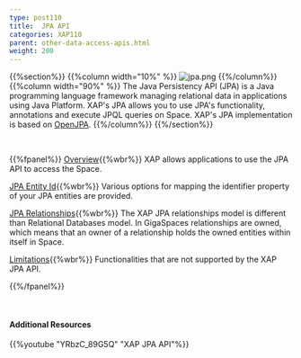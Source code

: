 ```yaml
---
type: post110
title:  JPA API
categories: XAP110
parent: other-data-access-apis.html
weight: 200
---
```




{{%section%}}
{{%column width="10%" %}}
![jpa.png](/attachment_files/subject/jpa.png)
{{%/column%}}
{{%column width="90%" %}}
The Java Persistency API (JPA) is a Java programming language framework managing relational data in applications using Java Platform. XAP's JPA allows you to use JPA's functionality, annotations and execute JPQL queries on Space. XAP's JPA implementation is based on [OpenJPA](http://openjpa.apache.org/).
{{%/column%}}
{{%/section%}}


<br>

{{%fpanel%}}
[Overview](./jpa-api.html){{%wbr%}}
XAP allows applications to use the JPA API to access the Space.

[JPA Entity Id](./jpa-entity-id.html){{%wbr%}}
Various options for mapping the identifier property of your JPA entities are provided.

[JPA Relationships](./jpa-relationships.html){{%wbr%}}
The XAP JPA relationships model is different than Relational Databases model. In GigaSpaces relationships are owned, which means that an owner of a relationship holds the owned entities within itself in Space.

[Limitations](./jpa-limitations.html){{%wbr%}}
Functionalities that are not supported by the XAP JPA API.

{{%/fpanel%}}

<br>

#### Additional Resources

{{%youtube "YRbzC_89G5Q"  "XAP JPA API"%}}
